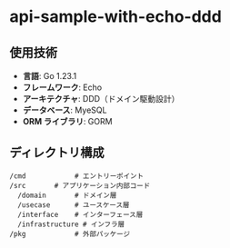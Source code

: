 # api-sample-with-echo-ddd

## 使用技術

- **言語**: Go 1.23.1
- **フレームワーク**: Echo
- **アーキテクチャ**: DDD（ドメイン駆動設計）
- **データベース**: MyeSQL
- **ORM ライブラリ**: GORM

## ディレクトリ構成

```
/cmd            # エントリーポイント
/src       # アプリケーション内部コード
  /domain       # ドメイン層
  /usecase      # ユースケース層
  /interface    # インターフェース層
  /infrastructure # インフラ層
/pkg            # 外部パッケージ
```

<!-- ## References -->
<!-- - https://github.com/gs1068/golang-ddd-sample -->
